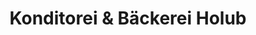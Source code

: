 ---
title: "Konditorei & Bäckerei Holub"
url: /unterweissbach/konditorei-und-baeckerei-holub/
shop: Bäckerei
---